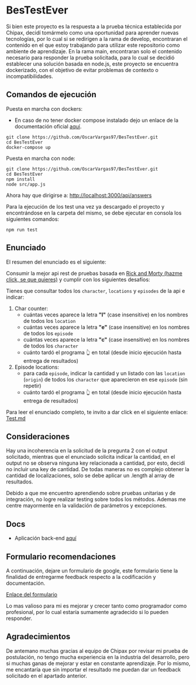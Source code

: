 # BesTestEver
Si bien este proyecto es la respuesta a la prueba técnica establecida por Chipax, decidí tomármelo como una oportunidad para aprender nuevas tecnologías, por lo cual si se redirigen a la rama de develop, encontraran el contenido en el que estoy trabajando para utilizar este repositorio como ambiente de aprendizaje.
En la rama main, encontraran solo el contenido necesario para responder la prueba solicitada, para lo cual se decidió establecer una solución basada en node.js, este proyecto se encuentra dockerizado, con el objetivo de evitar problemas de contexto o incompatibilidades.

## Comandos de ejecución
Puesta en marcha con dockers:
* En caso de no tener docker compose instalado dejo un enlace de la documentación oficial [aquí](https://docs.docker.com/compose/install/).

```console
git clone https://github.com/OscarVargas97/BesTestEver.git
cd BesTestEver
docker-compose up
```
Puesta en marcha con node:

```console
git clone https://github.com/OscarVargas97/BesTestEver.git
cd BesTestEver
npm install
node src/app.js
```

Ahora hay que dirigirse a:
[http://localhost:3000/api/answers](http://localhost:3000/api/answers)

Para la ejecución de los test una vez ya descargado el proyecto y encontrándose en la carpeta del mismo, se debe ejecutar en consola los siguientes comandos:
```console
npm run test
```

## Enunciado

El resumen del enunciado es el siguiente:

Consumir la mejor api rest de pruebas basada en [Rick and Morty (hazme click, se que quieres)](https://rickandmortyapi.com/) y cumplir con los siguientes desafíos:

Tienes que consultar todos los `character`, `locations` y `episodes` de la api e indicar:
1. Char counter:
    - cuántas veces aparece la letra **"l"** (case insensitive) en los nombres de todos los `location`
    - cuántas veces aparece la letra **"e"** (case insensitive) en los nombres de todos los `episode`
    - cuántas veces aparece la letra **"c"** (case insensitive) en los nombres de todos los `character`
    - cuánto tardó el programa 👆 en total (desde inicio ejecución hasta entrega de resultados)
2. Episode locations:
    - para cada `episode`, indicar la cantidad y un listado con las `location` (`origin`) de todos los `character` que aparecieron en ese `episode` (sin repetir)
    - cuánto tardó el programa 👆 en total (desde inicio ejecución hasta entrega de resultados)

Para leer el enunciado completo, te invito a dar click en el siguiente enlace: [Test.md](docs/Test.md)

## Consideraciones

Hay una incoherencia en la solicitud de la pregunta 2 con el output solicitado, mientras que el enunciado solicita indicar la cantidad, en el output no se observa ninguna key relacionada a cantidad, por esto, decidí no incluir una key de cantidad. De todas maneras no es complejo obtener la cantidad de localizaciones, solo se debe aplicar un .length al array de resultados.

Debido a que me encuentro aprendiendo sobre pruebas unitarias y de integración, no logre realizar testing sobre todos los métodos. Ademas me centre mayormente en la validación de parámetros y excepciones.
## Docs
- Aplicación back-end  [aquí](docs/Server.md)

## Formulario recomendaciones
A continuación, dejare un formulario de google, este formulario tiene la finalidad de entregarme feedback respecto a la codificación y documentación.

[Enlace del formulario](https://docs.google.com/forms/d/1jLCJIpYxdx_ycywhJH-1OI6lw2TDYeNaOs8ubq_mEbI/viewform?edit_requested=true)

Lo mas valioso para mi es mejorar y crecer tanto como programador como profesional, por lo cual estaría sumamente agradecido si lo pueden responder.

## Agradecimientos

De antemano muchas gracias al equipo de Chipax por revisar mi prueba de postulación, no tengo mucha experiencia en la industria del desarrollo, pero si muchas ganas de mejorar y estar en constante aprendizaje. Por lo mismo, me encantaría que sin importar el resultado me puedan dar un feedback solicitado en el apartado anterior.
